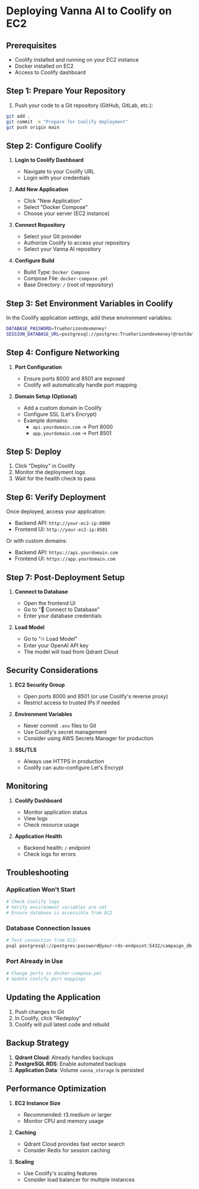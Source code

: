 # Deploying Vanna AI to Coolify on EC2

## Prerequisites
- Coolify installed and running on your EC2 instance
- Docker installed on EC2
- Access to Coolify dashboard

## Step 1: Prepare Your Repository

1. Push your code to a Git repository (GitHub, GitLab, etc.):
```bash
git add .
git commit -m "Prepare for Coolify deployment"
git push origin main
```

## Step 2: Configure Coolify

1. **Login to Coolify Dashboard**
   - Navigate to your Coolify URL
   - Login with your credentials

2. **Add New Application**
   - Click "New Application"
   - Select "Docker Compose"
   - Choose your server (EC2 instance)

3. **Connect Repository**
   - Select your Git provider
   - Authorize Coolify to access your repository
   - Select your Vanna AI repository

4. **Configure Build**
   - Build Type: `Docker Compose`
   - Compose File: `docker-compose.yml`
   - Base Directory: `/` (root of repository)

## Step 3: Set Environment Variables in Coolify

In the Coolify application settings, add these environment variables:

```bash
DATABASE_PASSWORD=Truehorizondevmoney!
SESSION_DATABASE_URL=postgresql://postgres:Truehorizondevmoney!@rootdatabase.ctmu8c2i61mb.us-east-2.rds.amazonaws.com:5432/campaign_db
```

## Step 4: Configure Networking

1. **Port Configuration**
   - Ensure ports 8000 and 8501 are exposed
   - Coolify will automatically handle port mapping

2. **Domain Setup (Optional)**
   - Add a custom domain in Coolify
   - Configure SSL (Let's Encrypt)
   - Example domains:
     - `api.yourdomain.com` → Port 8000
     - `app.yourdomain.com` → Port 8501

## Step 5: Deploy

1. Click "Deploy" in Coolify
2. Monitor the deployment logs
3. Wait for the health check to pass

## Step 6: Verify Deployment

Once deployed, access your application:
- Backend API: `http://your-ec2-ip:8000`
- Frontend UI: `http://your-ec2-ip:8501`

Or with custom domains:
- Backend API: `https://api.yourdomain.com`
- Frontend UI: `https://app.yourdomain.com`

## Step 7: Post-Deployment Setup

1. **Connect to Database**
   - Open the frontend UI
   - Go to "🔌 Connect to Database"
   - Enter your database credentials

2. **Load Model**
   - Go to "🔥 Load Model"
   - Enter your OpenAI API key
   - The model will load from Qdrant Cloud

## Security Considerations

1. **EC2 Security Group**
   - Open ports 8000 and 8501 (or use Coolify's reverse proxy)
   - Restrict access to trusted IPs if needed

2. **Environment Variables**
   - Never commit `.env` files to Git
   - Use Coolify's secret management
   - Consider using AWS Secrets Manager for production

3. **SSL/TLS**
   - Always use HTTPS in production
   - Coolify can auto-configure Let's Encrypt

## Monitoring

1. **Coolify Dashboard**
   - Monitor application status
   - View logs
   - Check resource usage

2. **Application Health**
   - Backend health: `/` endpoint
   - Check logs for errors

## Troubleshooting

### Application Won't Start
```bash
# Check Coolify logs
# Verify environment variables are set
# Ensure database is accessible from EC2
```

### Database Connection Issues
```bash
# Test connection from EC2:
psql postgresql://postgres:password@your-rds-endpoint:5432/campaign_db
```

### Port Already in Use
```bash
# Change ports in docker-compose.yml
# Update Coolify port mappings
```

## Updating the Application

1. Push changes to Git
2. In Coolify, click "Redeploy"
3. Coolify will pull latest code and rebuild

## Backup Strategy

1. **Qdrant Cloud**: Already handles backups
2. **PostgreSQL RDS**: Enable automated backups
3. **Application Data**: Volume `vanna_storage` is persisted

## Performance Optimization

1. **EC2 Instance Size**
   - Recommended: t3.medium or larger
   - Monitor CPU and memory usage

2. **Caching**
   - Qdrant Cloud provides fast vector search
   - Consider Redis for session caching

3. **Scaling**
   - Use Coolify's scaling features
   - Consider load balancer for multiple instances 